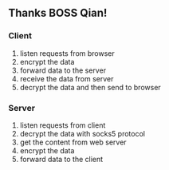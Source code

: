 ## Thanks BOSS Qian!

### Client
1. listen requests from browser
2. encrypt the data
3. forward data to the server
4. receive the data from server
5. decrypt the data and then send to browser

### Server
1. listen requests from client
2. decrypt the data with socks5 protocol
3. get the content from web server
4. encrypt the data
5. forward data to the client